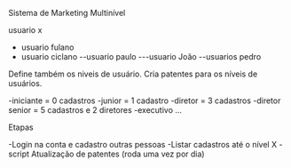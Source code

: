 Sistema de Marketing Multinível

usuario x
- usuario fulano
- usuario ciclano
--usuario paulo
---usuario João
--usuarios pedro

Define também os niveis de usuário.
Cria patentes para os níveis de usuários.

-iniciante = 0 cadastros
-junior = 1 cadastro
-diretor = 3 cadastros
-diretor senior = 5 cadastros e 2 diretores
-executivo ... 

Etapas

-Login na conta e cadastro outras pessoas
-Listar cadastros até o nível X
-script Atualização de patentes (roda uma vez por dia)
